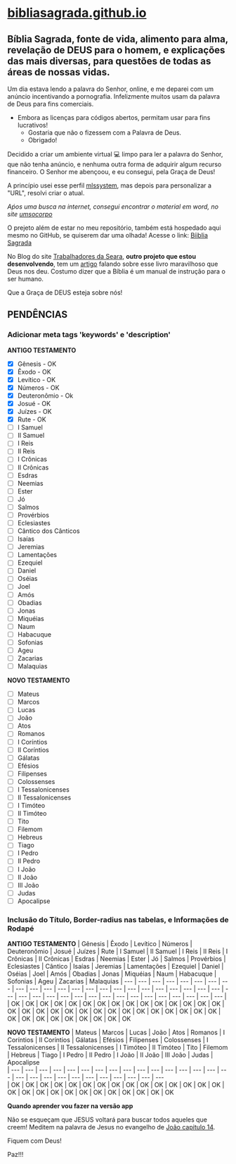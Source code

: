 # [bibliasagrada.github.io](https://bibliasagrada.github.io/)

## Bíblia Sagrada, fonte de vida, alimento para alma, revelação de DEUS para o homem, e explicações das mais diversas, para questões de todas as áreas de nossas vidas.

Um dia estava lendo a palavra do Senhor, online, e me deparei com um anúncio incentivando a pornografia. Infelizmente muitos usam da palavra de Deus para fins comerciais.

* Embora as licenças para códigos abertos, permitam usar para fins lucrativos! 
   * Gostaria que não o fizessem com a Palavra de Deus. 
   * Obrigado!

Decidido a criar um ambiente virtual :computer: limpo para ler a palavra do Senhor, que não tenha anúncio, e nenhuma outra forma de adquirir algum recurso financeiro. O Senhor me abençoou, e eu consegui, pela Graça de Deus! 

A princípio usei esse perfil [mlssystem](https://github.com/mlssystem), mas depois para personalizar a "URL", resolvi criar o atual.

_Aṕos uma busca na internet, consegui encontrar o material em word, no site [umsocorpo](https://umsocorpo.com.br/biblia-sagrada-em-doc-word-versao-revista-e-corrigida/)_

O prejeto além de estar no meu repositório, também está hospedado aqui mesmo no GitHub, se quiserem dar uma olhada! Acesse o link: [Bíiblia Sagrada](https://bibliasagrada.github.io/) 

No Blog do site [Trabalhadores da Seara](https://mlssystem.github.io/trabalhadoresdaseara/), **outro projeto que estou desenvolvendo**, tem um [artigo](https://mlssystem.github.io/trabalhadoresdaseara/biblia-sagrada.html) falando sobre esse livro maravilhoso que Deus nos deu. Costumo dizer que a Bíblia é um manual de instrução para o ser humano.

Que a Graça de DEUS esteja sobre nós!

## PENDÊNCIAS

### Adicionar meta tags 'keywords' e 'description'

**ANTIGO TESTAMENTO**

- [X] Gênesis - OK
- [X] Êxodo - OK 
- [X] Levítico - OK
- [x] Números - OK
- [X] Deuteronômio - Ok
- [X] Josué - OK
- [X] Juízes - OK
- [X] Rute - OK
- [ ] I Samuel
- [ ] II Samuel 
- [ ] I Reis 	
- [ ] II Reis 
- [ ] I Crônicas
- [ ] II Crônicas 
- [ ] Esdras 
- [ ] Neemias 
- [ ] Ester 
- [ ] Jó 
- [ ] Salmos 
- [ ] Provérbios 
- [ ] Eclesiastes 
- [ ] Cântico dos Cânticos 
- [ ] Isaías 
- [ ] Jeremias 
- [ ] Lamentações 
- [ ] Ezequiel 
- [ ] Daniel 
- [ ] Oséias 
- [ ] Joel 
- [ ] Amós 
- [ ] Obadias 
- [ ] Jonas 
- [ ] Miquéias 
- [ ] Naum 
- [ ] Habacuque 
- [ ] Sofonias 
- [ ] Ageu 
- [ ] Zacarias 
- [ ] Malaquias	 

**NOVO TESTAMENTO**

- [ ] Mateus 
- [ ] Marcos 
- [ ] Lucas 
- [ ] João 
- [ ] Atos 
- [ ] Romanos 
- [ ] I Coríntios 
- [ ] II Coríntios 
- [ ] Gálatas 
- [ ] Efésios 
- [ ] Filipenses 
- [ ] Colossenses 
- [ ] I Tessalonicenses 
- [ ] II Tessalonicenses 
- [ ] I Timóteo 
- [ ] II Timóteo 
- [ ] Tito 
- [ ] Filemom 
- [ ] Hebreus 
- [ ] Tiago 
- [ ] I Pedro 
- [ ] II Pedro 
- [ ] I João 
- [ ] II João 
- [ ] III João 
- [ ] Judas 
- [ ] Apocalipse 	

### Inclusão do Título, Border-radius nas tabelas, e Informações de Rodapé 

**ANTIGO TESTAMENTO**
| Gênesis | Êxodo | Levítico | Números | Deuteronômio | Josué | Juízes | Rute | I Samuel | II Samuel | I Reis | II Reis | I Crônicas | II Crônicas | Esdras | Neemias | Ester | Jó | Salmos | Provérbios | Eclesiastes | Cântico  | Isaías | Jeremias | Lamentações | Ezequiel | Daniel | Oséias | Joel | Amós | Obadias | Jonas | Miquéias | Naum | Habacuque | Sofonias | Ageu | Zacarias | Malaquias	
| --- | --- | --- | --- | --- | --- | --- | --- | --- | --- | --- | --- | --- | --- | --- | --- | --- | --- | --- | --- | --- | --- | --- | --- | --- | --- | --- | --- | --- | --- | --- | --- | --- | --- | --- | --- | --- | --- | --- |  
| OK | OK | OK | OK | OK | OK | OK | OK | OK | OK | OK | OK | OK | OK | OK | OK | OK | OK | OK | OK | OK | OK | OK | OK | OK | OK | OK | OK | OK | OK | OK | OK | OK | OK | OK | OK | OK | OK | OK	

**NOVO TESTAMENTO**
| Mateus | Marcos | Lucas | João | Atos | Romanos | I Coríntios | II Coríntios | Gálatas | Efésios | Filipenses | Colossenses | I Tessalonicenses | II Tessalonicenses | I Timóteo | II Timóteo | Tito | Filemom | Hebreus | Tiago | I Pedro | II Pedro | I João | II João | III João | Judas | Apocalipse 	
| --- | --- | --- | --- | --- | --- | --- | --- | --- | --- | --- | --- | --- | --- | --- | --- | --- | --- | --- | --- | --- | --- | --- | --- | --- | --- | --- 	
| OK | OK | OK | OK | OK | OK | OK | OK | OK | OK | OK | OK | OK | OK | OK | OK | OK | OK | OK | OK | OK | OK | OK | OK | OK | OK | OK 

**Quando aprender vou fazer na versão app**

Não se esqueçam que JESUS voltará para buscar todos aqueles que creem! Meditem na palavra de Jesus no evangelho de [João capitulo 14](https://bibliasagrada.github.io/novo_testamento/joao/joao-14.html).

Fiquem com Deus! 

Paz!!! 
